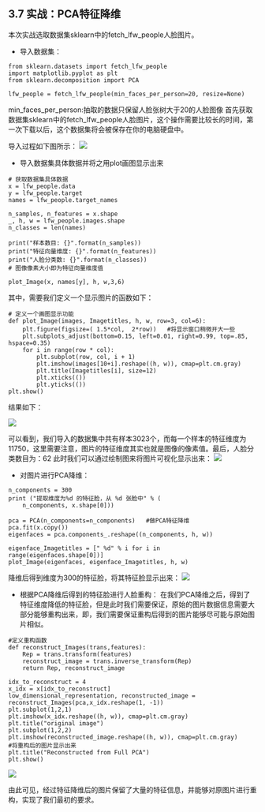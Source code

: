 ##  3.7 实战：PCA特征降维

本次实战选取数据集sklearn中的fetch_lfw_people人脸图片。
+	导入数据集：

```
from sklearn.datasets import fetch_lfw_people
import matplotlib.pyplot as plt
from sklearn.decomposition import PCA

lfw_people = fetch_lfw_people(min_faces_per_person=20, resize=None)
```

min_faces_per_person:抽取的数据只保留人脸张树大于20的人脸图像
首先获取数据集sklearn中的fetch_lfw_people人脸图片，这个操作需要比较长的时间，第一次下载以后，这个数据集将会被保存在你的电脑硬盘中。

导入过程如下图所示：
<img src="C:\Users\susanlt\Desktop\book\pic\3.jpg"></img>
 

+	导入数据集具体数据并将之用plot画图显示出来

```
# 获取数据集具体数据
x = lfw_people.data
y = lfw_people.target
names = lfw_people.target_names

n_samples, n_features = x.shape
_, h, w = lfw_people.images.shape
n_classes = len(names)

print("样本数目: {}".format(n_samples))
print("特征向量维度: {}".format(n_features))
print("人脸分类数: {}".format(n_classes))
# 图像像素大小即为特征向量维度值

plot_Image(x, names[y], h, w,3,6)
```

其中，需要我们定义一个显示图片的函数如下：
```
# 定义一个画图显示功能
def plot_Image(images, Imagetitles, h, w, row=3, col=6):
    plt.figure(figsize=( 1.5*col,  2*row))   #将显示窗口稍微开大一些
    plt.subplots_adjust(bottom=0.15, left=0.01, right=0.99, top=.85, hspace=0.35)
    for i in range(row * col):
        plt.subplot(row, col, i + 1)
        plt.imshow(images[10+i].reshape((h, w)), cmap=plt.cm.gray)
        plt.title(Imagetitles[i], size=12)
        plt.xticks(())
        plt.yticks(())
plt.show()
```


结果如下：

<img src="C:\Users\susanlt\Desktop\book\pic\4.jpg"></img>

 
可以看到，我们导入的数据集中共有样本3023个，而每一个样本的特征维度为11750，这里需要注意，图片的特征维度其实也就是图像的像素值。最后，人脸分类数目为：62
此时我们可以通过绘制图来将图片可视化显示出来：
<img src="C:\Users\susanlt\Desktop\book\pic\5.jpg"></img>

 
+	对图片进行PCA降维：

```
n_components = 300
print ("提取维度为%d 的特征脸，从 %d 张脸中" % (
    n_components, x.shape[0]))

pca = PCA(n_components=n_components)   #做PCA特征降维
pca.fit(x.copy())
eigenfaces = pca.components_.reshape((n_components, h, w))

eigenface_Imagetitles = [" %d" % i for i in range(eigenfaces.shape[0])]
plot_Image(eigenfaces, eigenface_Imagetitles, h, w)
```

降维后得到维度为300的特征脸，将其特征脸显示出来：
<img src="C:\Users\susanlt\Desktop\book\pic\6.jpg"></img>

 
+	根据PCA降维后得到的特征脸进行人脸重构：
在我们PCA降维之后，得到了特征维度降低的特征脸，但是此时我们需要保证，原始的图片数据信息需要大部分能够重构出来，即，我们需要保证重构后得到的图片能够尽可能与原始图片相似。

```
#定义重构函数
def reconstruct_Images(trans,features):
    Rep = trans.transform(features)
    reconstruct_image = trans.inverse_transform(Rep)
    return Rep, reconstruct_image
    
idx_to_reconstruct = 4    
x_idx = x[idx_to_reconstruct]
low_dimensional_representation, reconstructed_image = reconstruct_Images(pca,x_idx.reshape(1, -1))
plt.subplot(1,2,1)
plt.imshow(x_idx.reshape((h, w)), cmap=plt.cm.gray)
plt.title("original image")
plt.subplot(1,2,2)
plt.imshow(reconstructed_image.reshape((h, w)), cmap=plt.cm.gray)
#将重构后的图片显示出来
plt.title("Reconstructed from Full PCA")  
plt.show()
```
 

<img src="C:\Users\susanlt\Desktop\book\pic\7.jpg"></img>
 
由此可见，经过特征降维后的图片保留了大量的特征信息，并能够对原图片进行重构，实现了我们最初的要求。





